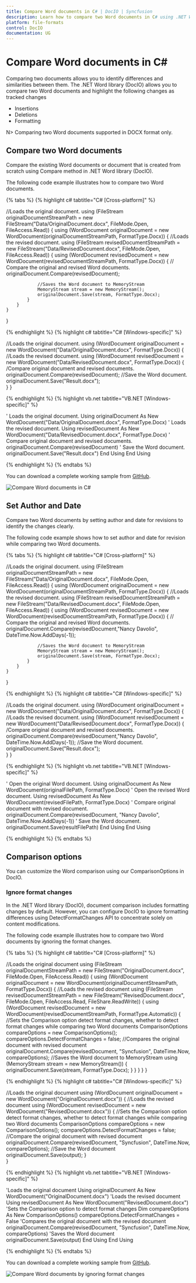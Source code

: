 ```yaml
---
title: Compare Word documents in C# | DocIO | Syncfusion
description: Learn how to compare two Word documents in C# using .NET Word (DocIO) library without Microsoft Word or interop dependencies.
platform: file-formats
control: DocIO
documentation: UG
---
```


# Compare Word documents in C#

Comparing two documents allows you to identify differences and similarities between them. The .NET Word library (DocIO) allows you to compare two Word documents and highlight the following changes as tracked changes
*	Insertions
*	Deletions
*	Formatting

N> Comparing two Word documents supported in DOCX format only.

## Compare two Word documents 

Compare the existing Word documents or document that is created from scratch using Compare method in .NET Word library (DocIO).

The following code example illustrates how to compare two Word documents.


{% tabs %}
{% highlight c# tabtitle="C# [Cross-platform]" %}

 //Loads the original document.
using (FileStream originalDocumentStreamPath = new FileStream("Data/OriginalDocument.docx", FileMode.Open, FileAccess.Read))
{
    using (WordDocument originalDocument = new WordDocument(originalDocumentStreamPath, FormatType.Docx))
    {
        //Loads the revised document.
        using (FileStream revisedDocumentStreamPath = new FileStream("Data/RevisedDocument.docx", FileMode.Open, FileAccess.Read))
        {
            using (WordDocument revisedDocument = new WordDocument(revisedDocumentStreamPath, FormatType.Docx))
            {
                // Compare the original and revised Word documents.
                originalDocument.Compare(revisedDocument);

                //Saves the Word document to MemoryStream
                MemoryStream stream = new MemoryStream();
                originalDocument.Save(stream, FormatType.Docx);
            }
        }                 
    }                           
}

{% endhighlight %}
{% highlight c# tabtitle="C# [Windows-specific]" %}

//Loads the original document.
using (WordDocument originalDocument = new WordDocument("Data/OriginalDocument.docx", FormatType.Docx))
{
    //Loads the revised document.
    using (WordDocument revisedDocument = new WordDocument("Data/RevisedDocument.docx", FormatType.Docx))
   {
        /Compare original document and revised documents.
        originalDocument.Compare(revisedDocument);
        //Save the Word document.
        originalDocument.Save("Result.docx");          
    }
}


{% endhighlight %}
{% highlight vb.net tabtitle="VB.NET [Windows-specific]" %}

' Loads the original document.
Using originalDocument As New WordDocument("Data/OriginalDocument.docx", FormatType.Docx)
    ' Loads the revised document.
    Using revisedDocument As New WordDocument("Data/RevisedDocument.docx", FormatType.Docx)
        ' Compare original document and revised documents.
        originalDocument.Compare(revisedDocument)
        ' Save the Word document.
        originalDocument.Save("Result.docx")
    End Using
End Using

{% endhighlight %}
{% endtabs %}

You can download a complete working sample from [GitHub]().

![Compare Word documents in C#]()

## Set Author and Date 

Compare two Word documents by setting author and date for revisions to identify the changes clearly.

The following code example shows how to set author and date for revision while comparing two Word documents.

{% tabs %}
{% highlight c# tabtitle="C# [Cross-platform]" %}

//Loads the original document.
using (FileStream originalDocumentStreamPath = new FileStream("Data/OriginalDocument.docx", FileMode.Open, FileAccess.Read))
{
    using (WordDocument originalDocument = new WordDocument(originalDocumentStreamPath, FormatType.Docx))
    {
        //Loads the revised document.
        using (FileStream revisedDocumentStreamPath = new FileStream("Data/RevisedDocument.docx", FileMode.Open, FileAccess.Read))
        {
            using (WordDocument revisedDocument = new WordDocument(revisedDocumentStreamPath, FormatType.Docx))
            {
                // Compare the original and revised Word documents.
                originalDocument.Compare(revisedDocument,"Nancy Davolio", DateTime.Now.AddDays(-1));

                //Saves the Word document to MemoryStream
                MemoryStream stream = new MemoryStream();
                originalDocument.Save(stream, FormatType.Docx);
            }
        }                 
    }                           
}


{% endhighlight %}
{% highlight c# tabtitle="C# [Windows-specific]" %}

//Loads the original document.
using (WordDocument originalDocument = new WordDocument("Data/OriginalDocument.docx", FormatType.Docx))
{
    //Loads the revised document.
    using (WordDocument revisedDocument = new WordDocument("Data/RevisedDocument.docx", FormatType.Docx))
   {
        /Compare original document and revised documents.
        originalDocument.Compare(revisedDocument,"Nancy Davolio", DateTime.Now.AddDays(-1));
        //Save the Word document.
        originalDocument.Save("Result.docx");          
    }
}

{% endhighlight %}
{% highlight vb.net tabtitle="VB.NET [Windows-specific]" %}

' Open the original Word document.
Using originalDocument As New WordDocument(originalFilePath, FormatType.Docx)
    ' Open the revised Word document.
    Using revisedDocument As New WordDocument(revisedFilePath, FormatType.Docx)
        ' Compare original document with revised document.
        originalDocument.Compare(revisedDocument, "Nancy Davolio", DateTime.Now.AddDays(-1))
        ' Save the Word document.
        originalDocument.Save(resultFilePath)
    End Using
End Using

{% endhighlight %}
{% endtabs %}

## Comparison options

You can customize the Word comparison using our ComparisonOptions in DocIO.

### Ignore format changes

In the .NET Word library (DocIO), document comparison includes formatting changes by default. However, you can configure DocIO to ignore formatting differences using DetectFormatChanges API to concentrate solely on content modifications.

The following code example illustrates how to compare two Word documents by ignoring the format changes.


{% tabs %}
{% highlight c# tabtitle="C# [Cross-platform]" %}

//Loads the original document
using (FileStream originalDocumentStreamPath = new FileStream("OriginalDocument.docx", FileMode.Open, FileAccess.Read))
{
    using (WordDocument originalDocument = new WordDocument(originalDocumentStreamPath, FormatType.Docx))
    {
        //Loads the revised document
        using (FileStream revisedDocumentStreamPath = new FileStream("RevisedDocument.docx", FileMode.Open, FileAccess.Read, FileShare.ReadWrite))
        {
            using (WordDocument revisedDocument = new WordDocument(revisedDocumentStreamPath, FormatType.Automatic))
            {
                //Sets the Comparison option detect format changes, whether to detect format changes while comparing two Word documents
                ComparisonOptions compareOptions = new ComparisonOptions();
                compareOptions.DetectFormatChanges = false;
                //Compares the original document with revised document
                originalDocument.Compare(revisedDocument, "Syncfusion", DateTime.Now, compareOptions);
                //Saves the Word document to MemoryStream
                using (MemoryStream stream = new MemoryStream())
                {
                    originalDocument.Save(stream, FormatType.Docx);
                }
            }
        }
    }
}

{% endhighlight %}
{% highlight c# tabtitle="C# [Windows-specific]" %}

//Loads the original document 
using (WordDocument originalDocument = new WordDocument("OriginalDocument.docx"))
{
    //Loads the revised document
    using (WordDocument revisedDocument = new WordDocument("RevisedDocument.docx"))
    {
        //Sets the Comparison option detect format changes, whether to detect format changes while comparing two Word documents
        ComparisonOptions compareOptions = new ComparisonOptions();
        compareOptions.DetectFormatChanges = false;
        //Compare the original document with revised document
        originalDocument.Compare(revisedDocument, "Syncfusion", DateTime.Now, compareOptions);
        //Save the Word document
        originalDocument.Save(output);
    }                 
} 

{% endhighlight %}
{% highlight vb.net tabtitle="VB.NET [Windows-specific]" %}

'Loads the original document
Using originalDocument As New WordDocument("OriginalDocument.docx")
    'Loads the revised document
    Using revisedDocument As New WordDocument("RevisedDocument.docx")
        'Sets the Comparison option to detect format changes
        Dim compareOptions As New ComparisonOptions()
        compareOptions.DetectFormatChanges = False
        'Compares the original document with the revised document
        originalDocument.Compare(revisedDocument, "Syncfusion", DateTime.Now, compareOptions)
        'Saves the Word document
        originalDocument.Save(output)
    End Using
End Using

{% endhighlight %}
{% endtabs %}

You can download a complete working sample from [GitHub]().

![Compare Word documents by ignoring format changes]()